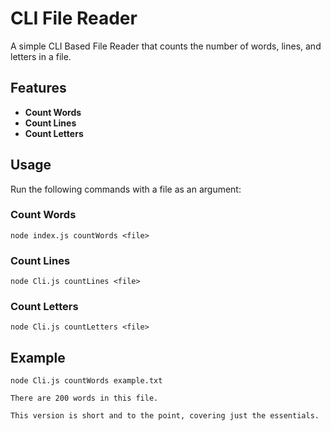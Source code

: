 # CLI File Reader

A simple CLI Based File Reader that counts the number of words, lines, and letters in a file.

## Features

- **Count Words**
- **Count Lines**
- **Count Letters**

## Usage

Run the following commands with a file as an argument:

### Count Words

```
node index.js countWords <file>
```

### Count Lines

```
node Cli.js countLines <file>
```

### Count Letters

```
node Cli.js countLetters <file>
```

## Example

```
node Cli.js countWords example.txt
```

```
There are 200 words in this file.
```

```
This version is short and to the point, covering just the essentials.
```

